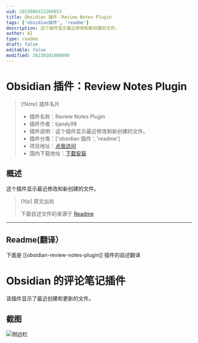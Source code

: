 ```yaml
---
uid: 2023080322260853
title: Obsidian 插件：Review Notes Plugin
tags: ['obsidian插件', 'readme']
description: 这个插件显示最近修改和新创建的文件。
author: AI
type: readme
draft: false
editable: false
modified: 20230101000000
---
```


# Obsidian 插件：Review Notes Plugin

> [!Note] 插件名片
> - 插件名称：Review Notes Plugin
> - 插件作者：tjandy98
> - 插件说明：这个插件显示最近修改和新创建的文件。
> - 插件分类：['obsidian 插件 ', 'readme']
> - 项目地址：[点我访问](https://github.com/tjandy98/obsidian-review-notes-plugin)
> - 国内下载地址：[下载安装](https://pkmer.cn/products/plugin/pluginMarket/?obsidian-review-notes-plugin)

## 概述

这个插件显示最近修改和新创建的文件。

> [!tip] 原文出处
>
>下面自述文件的来源于 [Readme](https://ghproxy.net/https://raw.githubusercontent.com/tjandy98/obsidian-review-notes-plugin/master/README.md)

---

## Readme(翻译）

下面是 [[obsidian-review-notes-plugin]] 插件的自述翻译

# Obsidian 的评论笔记插件

该插件显示了最近创建和更新的文件。

## 截图

![侧边栏](demo.png)
